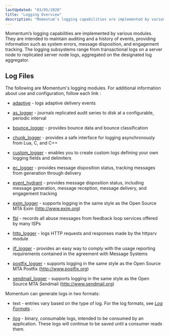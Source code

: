 ```yaml
---
lastUpdated: "03/05/2020"
title: "Logging Overview"
description: "Momentum’s logging capabilities are implemented by various modules They are intended to maintain auditing and a history of events providing information such as system errors message disposition and engagement tracking The logging subsystems range from transactional logs on a server node to replicated server node logs aggregated on the designated..."
---
```



Momentum’s logging capabilities are implemented by various modules. They are intended to maintain auditing and a history of events, providing information such as system errors, message disposition, and engagement tracking. The logging subsystems range from transactional logs on a server node to replicated server node logs, aggregated on the designated log aggregator.

## <a name="logging.overview.files"></a> Log Files

The following are Momentum's logging modules. For additional information about use and configuration, follow each link :

*   [adaptive](/momentum/4/modules/4-adaptive#modules.adaptive.options.logging) - logs adaptive delivery events

*   [as_logger](/momentum/4/modules/as-logger) - journals replicated audit series to disk at a configurable, periodic interval

*   [bounce_logger](/momentum/4/modules/bounce-logger) - provides bounce data and bounce classification

*   [chunk_logger](/momentum/4/modules/chunk-logger) - provides a safe interface for logging asynchronously from Lua, C, and C++

*   [custom_logger](/momentum/4/modules/custom-logger) - enables you to create custom logs defining your own logging fields and delimiters

*   [ec_logger](/momentum/4/modules/ec-logger) - provides message disposition status, tracking messages from generation through delivery

*   [event_hydrant](/momentum/4/modules/event-hydrant) - provides message disposition status, including message generation, message reception, message delivery, and engagement tracking

*   [exim_logger](/momentum/4/modules/exim-logger) - supports logging in the same style as the Open Source MTA Exim (http://www.exim.org)

*   [fbl](/momentum/4/modules/fbl) - records all abuse messages from feedback loop services offered by many ISPs

*   [http_logger](/momentum/4/modules/http-logger) - logs HTTP requests and responses made by the httpsrv module

*   [ilf_logger](/momentum/4/modules/ilf-logger) - provides an easy way to comply with the usage reporting requirements contained in the agreement with Message Systems

*   [postfix_logger](/momentum/4/modules/postfix-logger) - supports logging in the same style as the Open Source MTA Postfix (http://www.postfix.org)

*   [sendmail_logger](/momentum/4/modules/sendmail-logger) - supports logging in the same style as the Open Source MTA Sendmail (http://www.sendmail.org)

Momentum can generate logs in two formats:

*   text - entries vary based on the type of log. For the log formats, see [*Log Formats*](/momentum/4/4-log-formats) .

*   [jlog](/momentum/4/modules/jlog) - binary, consumable logs, intended to be consumed by an application. These logs will continue to be saved until a consumer reads them.